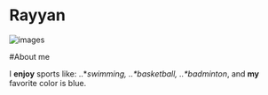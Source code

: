 # Rayyan
![images](https://user-images.githubusercontent.com/97945956/149910260-9b095896-b2de-4981-8567-4161b2f3d266.jpg)

#About me

I __enjoy__ sports like:
..*_swimming, 
..*basketball, 
..*badminton_, 
and __my__ favorite color is blue.
